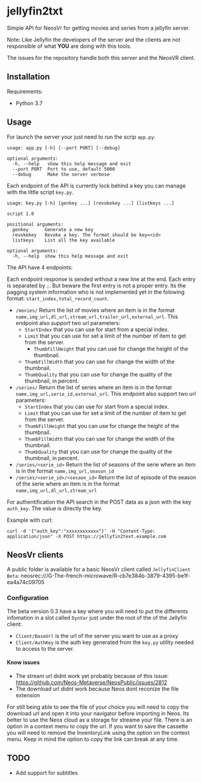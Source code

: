 # jellyfin2txt

Simple API for NeosVr for getting movies and series from a jellyfin server.

Note: Like Jellyfin the developers of the server and the clients are not
responsible of what **YOU** are doing with this tools.

The issues for the repository handle both this server and the NeosVR client.

## Installation

Requirements:

* Python 3.7

## Usage

For launch the server your just need to run the scrip `app.py`:

```
usage: app.py [-h] [--port PORT] [--debug]

optional arguments:
  -h, --help   show this help message and exit
  --port PORT  Port to use, default 5000
  --debug      Make the server verbose
```

Each endpoint of the API is currently lock behind a key you can manage with
the little script `key.py`.

```
usage: key.py [-h] [genkey ...] [revokekey ...] [listkeys ...]

script 1.0

positional arguments:
  genkey      Generate a new key
  revokekey   Revoke a key. The format should be key=<id>
  listkeys    List all the key available

optional arguments:
  -h, --help  show this help message and exit
```

The API have 4 endpoints:

Each endpoint response is sended without a new line at the end. Each entry
is separated by `;`. But beware the first entry is not a proper entry. Its
the pagging system information who is not implemented yet in the folowing
format: `start_index,total_record_count`.

* `/movies/` Return the list of movies where an item is in the format `name,img_url,dl_url,stream_url,trailer_url,external_url`. This endpoint also support two url parameters:
	* `StartIndex` that you can use for start from a special index.
	* `Limit` that you can use for set a limit of the number of item to get from the server.
        * `ThumbFillHeight` that you can use for change the height of the thumbnail. 
	* `ThumbFillWidth` that you can use for change the width of the thumbnail.
	* `ThumbQuality` that you can use for change the quality of the thumbnail, in percent.
* `/series/` Return the list of series where an item is in the format `name,img_url,serie_id,external_url`. This endpoint also support two url parameters:
	* `StartIndex` that you can use for start from a special index.
	* `Limit` that you can use for set a limit of the number of item to get from the server.
	* `ThumbFillHeight` that you can use for change the height of the thumbnail. 
	* `ThumbFillWidth` that you can use for change the width of the thumbnail.
	* `ThumbQuality` that you can use for change the quality of the thumbnail, in percent.
* `/series/<serie_id>` Return the list of seasons of the serie where an item is in the format `name,img_url,season_id`
* `/series/<serie_id>/<sesaon_id>` Return the list of episode of the season of the serie where an item is in the format
  `name,img_url,dl_url,stream_url`

For authentification the API search in the POST data as a json with the key `auth_key`. The value is
directly the key.

Example with curl:

```
curl -d '{"auth_key":"xxxxxxxxxxxx"}' -H "Content-Type: application/json" -X POST https://jellyfin2text.example.com
```

## NeosVr clients

A public folder is available for a basic NeosVr client called `JellyfinClient Beta`:
neosrec:///G-The-french-microwave/R-cb7e384b-3879-4395-be1f-ea4a74c09705

### Configuration

The beta version 0.3 have a key where you will need to put the differents
infomation in a slot called `DynVar` just under the root of the of the Jellyfin client:
- `Client/BaseUrl` is the url of the server you want to use as a proxy
- `Client/AuthKey` is the auth key generated from the `key.py` utility needed
  to access to the server.

#### Know issues

- The stream url didnt work yet probably because of this issue: https://github.com/Neos-Metaverse/NeosPublic/issues/2812
- The download url didnt work because Neos dont reconize the file extension

For still being able to see the file of your choice you will need to copy the
download url and open it into your navigator before importing in Neos. Its
better to use the Neos cloud as a storage for streame your file. There is an
option in a context menu to copy the url. If you want to save the cassette you
will need to remove the InventoryLink using the option on the context menu.
Keep in mind the option to copy the link can break at any time.

## TODO

* Add support for subtitles
